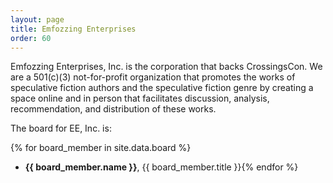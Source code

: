 ```yaml
---
layout: page
title: Emfozzing Enterprises
order: 60
---
```


Emfozzing Enterprises, Inc. is the corporation that backs CrossingsCon. We are a 501(c)(3) not-for-profit organization that promotes the works of speculative fiction authors and the speculative fiction genre by creating a space online and in person that facilitates discussion, analysis, recommendation, and distribution of these works.

The board for EE, Inc. is:

{% for board_member in site.data.board %}
- **{{ board_member.name }}**, {{ board_member.title }}{% endfor %}
